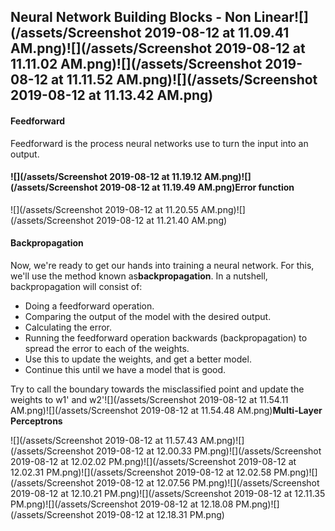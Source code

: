 ## Neural Network Building Blocks - Non Linear![](/assets/Screenshot 2019-08-12 at 11.09.41 AM.png)![](/assets/Screenshot 2019-08-12 at 11.11.02 AM.png)![](/assets/Screenshot 2019-08-12 at 11.11.52 AM.png)![](/assets/Screenshot 2019-08-12 at 11.13.42 AM.png)

#### Feedforward

Feedforward is the process neural networks use to turn the input into an output.

#### ![](/assets/Screenshot 2019-08-12 at 11.19.12 AM.png)![](/assets/Screenshot 2019-08-12 at 11.19.49 AM.png)Error function

![](/assets/Screenshot 2019-08-12 at 11.20.55 AM.png)![](/assets/Screenshot 2019-08-12 at 11.21.40 AM.png)

#### Backpropagation

Now, we're ready to get our hands into training a neural network. For this, we'll use the method known as**backpropagation**. In a nutshell, backpropagation will consist of:

* Doing a feedforward operation.
* Comparing the output of the model with the desired output.
* Calculating the error.
* Running the feedforward operation backwards \(backpropagation\) to spread the error to each of the weights.
* Use this to update the weights, and get a better model.
* Continue this until we have a model that is good.

Try to call the boundary towards the misclassified point and update the weights to w1' and w2'![](/assets/Screenshot 2019-08-12 at 11.54.11 AM.png)![](/assets/Screenshot 2019-08-12 at 11.54.48 AM.png)**Multi-Layer Perceptrons**

![](/assets/Screenshot 2019-08-12 at 11.57.43 AM.png)![](/assets/Screenshot 2019-08-12 at 12.00.33 PM.png)![](/assets/Screenshot 2019-08-12 at 12.02.02 PM.png)![](/assets/Screenshot 2019-08-12 at 12.02.31 PM.png)![](/assets/Screenshot 2019-08-12 at 12.02.58 PM.png)![](/assets/Screenshot 2019-08-12 at 12.07.56 PM.png)![](/assets/Screenshot 2019-08-12 at 12.10.21 PM.png)![](/assets/Screenshot 2019-08-12 at 12.11.35 PM.png)![](/assets/Screenshot 2019-08-12 at 12.18.08 PM.png)![](/assets/Screenshot 2019-08-12 at 12.18.31 PM.png)

